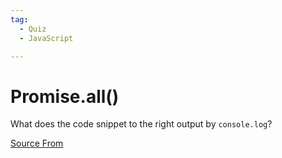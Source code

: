 ```yaml
---
tag:
  - Quiz
  - JavaScript

---
```

  
# Promise.all()

What does the code snippet to the right output by `console.log`?


[Source From](https://bigfrontend.dev/quiz/Promise-all)

  